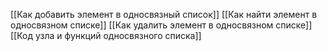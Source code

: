 [[Как добавить элемент в односвязный список]]
[[Как найти элемент в односвязном списке]]
[[Как удалить элемент в односвязном списке]]
[[Код узла и функций односвязного списка]]